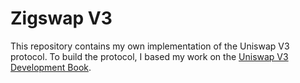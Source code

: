 # Zigswap V3

This repository contains my own implementation of the Uniswap V3 protocol.
To build the protocol, I based my work on the [Uniswap V3 Development Book](https://uniswapv3book.com/).






